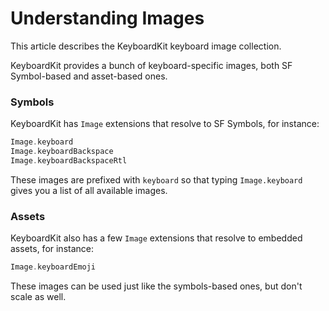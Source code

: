# Understanding Images

This article describes the KeyboardKit keyboard image collection.

KeyboardKit provides a bunch of keyboard-specific images, both SF Symbol-based and asset-based ones. 



### Symbols

KeyboardKit has `Image` extensions that resolve to SF Symbols, for instance:

```swift
Image.keyboard
Image.keyboardBackspace
Image.keyboardBackspaceRtl
```

These images are prefixed with `keyboard` so that typing `Image.keyboard` gives you a list of all available images.


### Assets

KeyboardKit also has a few `Image` extensions that resolve to embedded assets, for instance:

```swift
Image.keyboardEmoji
```

These images can be used just like the symbols-based ones, but don't scale as well. 
